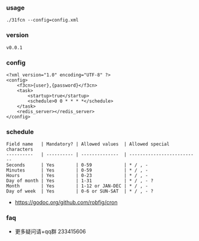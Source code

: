 ### usage
```
./31fcn --config=config.xml
```

### version
```
v0.0.1
```

### config
```
<?xml version="1.0" encoding="UTF-8" ?>
<config>
	<f3cn>{user},{password}</f3cn>
	<task>
		<startup>true</startup>
		<schedule>0 0 * * * *</schedule>
	</task>
	<redis_server></redis_server>
</config>
```

### schedule
```
Field name   | Mandatory? | Allowed values  | Allowed special characters
----------   | ---------- | --------------  | --------------------------
Seconds      | Yes        | 0-59            | * / , -
Minutes      | Yes        | 0-59            | * / , -
Hours        | Yes        | 0-23            | * / , -
Day of month | Yes        | 1-31            | * / , - ?
Month        | Yes        | 1-12 or JAN-DEC | * / , -
Day of week  | Yes        | 0-6 or SUN-SAT  | * / , - ?
```
* https://godoc.org/github.com/robfig/cron

### faq
* 更多疑问请+qq群 233415606
